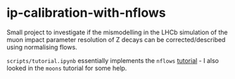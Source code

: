 # ip-calibration-with-nflows
Small project to investigate if the mismodelling in the LHCb simulation of the muon impact parameter resolution of Z decays can be corrected/described using normalising flows.

`scripts/tutorial.ipynb` essentially implements the `nflows` [tutorial](https://pypi.org/project/nflows/) - I also looked in the `moons` tutorial for some help.

